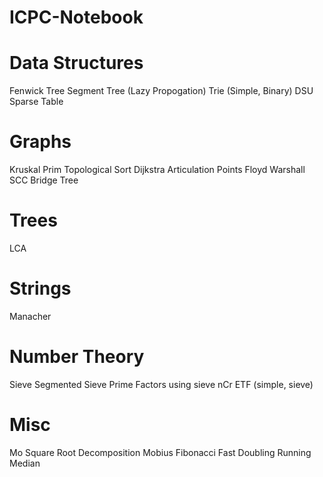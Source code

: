 # ICPC-Notebook

# Data Structures
Fenwick Tree
Segment Tree (Lazy Propogation)
Trie (Simple, Binary)
DSU
Sparse Table

# Graphs
Kruskal
Prim
Topological Sort
Dijkstra
Articulation Points
Floyd Warshall
SCC
Bridge Tree

# Trees
LCA

# Strings
Manacher

# Number Theory
Sieve
Segmented Sieve
Prime Factors using sieve
nCr
ETF (simple, sieve)

# Misc
Mo
Square Root Decomposition
Mobius
Fibonacci Fast Doubling
Running Median